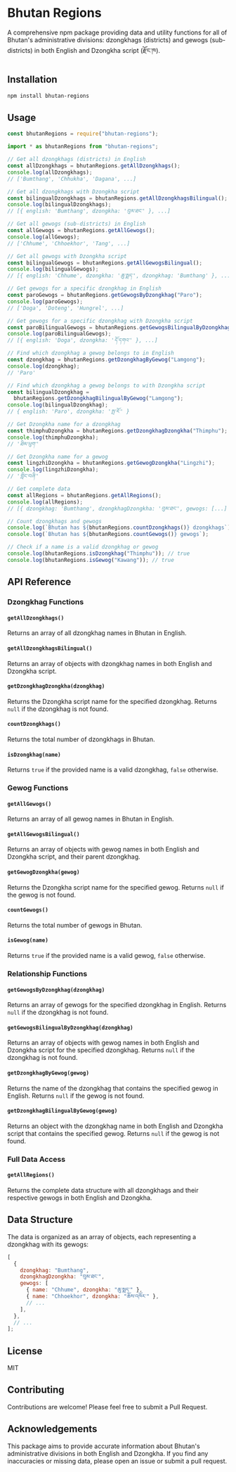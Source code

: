 # Bhutan Regions

A comprehensive npm package providing data and utility functions for all of Bhutan's administrative divisions: dzongkhags (districts) and gewogs (sub-districts) in both English and Dzongkha script (རྫོང་ཁ).

## Installation

```bash
npm install bhutan-regions
```

## Usage

```javascript
const bhutanRegions = require("bhutan-regions");

import * as bhutanRegions from "bhutan-regions";

// Get all dzongkhags (districts) in English
const allDzongkhags = bhutanRegions.getAllDzongkhags();
console.log(allDzongkhags);
// ['Bumthang', 'Chhukha', 'Dagana', ...]

// Get all dzongkhags with Dzongkha script
const bilingualDzongkhags = bhutanRegions.getAllDzongkhagsBilingual();
console.log(bilingualDzongkhags);
// [{ english: 'Bumthang', dzongkha: 'བུམ་ཐང་' }, ...]

// Get all gewogs (sub-districts) in English
const allGewogs = bhutanRegions.getAllGewogs();
console.log(allGewogs);
// ['Chhume', 'Chhoekhor', 'Tang', ...]

// Get all gewogs with Dzongkha script
const bilingualGewogs = bhutanRegions.getAllGewogsBilingual();
console.log(bilingualGewogs);
// [{ english: 'Chhume', dzongkha: 'ཆུ་སྨད་', dzongkhag: 'Bumthang' }, ...]

// Get gewogs for a specific dzongkhag in English
const paroGewogs = bhutanRegions.getGewogsByDzongkhag("Paro");
console.log(paroGewogs);
// ['Doga', 'Doteng', 'Hungrel', ...]

// Get gewogs for a specific dzongkhag with Dzongkha script
const paroBilingualGewogs = bhutanRegions.getGewogsBilingualByDzongkhag("Paro");
console.log(paroBilingualGewogs);
// [{ english: 'Doga', dzongkha: 'དོ་དགའ་' }, ...]

// Find which dzongkhag a gewog belongs to in English
const dzongkhag = bhutanRegions.getDzongkhagByGewog("Lamgong");
console.log(dzongkhag);
// 'Paro'

// Find which dzongkhag a gewog belongs to with Dzongkha script
const bilingualDzongkhag =
  bhutanRegions.getDzongkhagBilingualByGewog("Lamgong");
console.log(bilingualDzongkhag);
// { english: 'Paro', dzongkha: 'སྤ་རོ་' }

// Get Dzongkha name for a dzongkhag
const thimphuDzongkha = bhutanRegions.getDzongkhagDzongkha("Thimphu");
console.log(thimphuDzongkha);
// 'ཐིམ་ཕུག་'

// Get Dzongkha name for a gewog
const lingzhiDzongkha = bhutanRegions.getGewogDzongkha("Lingzhi");
console.log(lingzhiDzongkha);
// 'གླིང་བཞི་'

// Get complete data
const allRegions = bhutanRegions.getAllRegions();
console.log(allRegions);
// [{ dzongkhag: 'Bumthang', dzongkhagDzongkha: 'བུམ་ཐང་', gewogs: [...] }, ...]

// Count dzongkhags and gewogs
console.log(`Bhutan has ${bhutanRegions.countDzongkhags()} dzongkhags`);
console.log(`Bhutan has ${bhutanRegions.countGewogs()} gewogs`);

// Check if a name is a valid dzongkhag or gewog
console.log(bhutanRegions.isDzongkhag("Thimphu")); // true
console.log(bhutanRegions.isGewog("Kawang")); // true
```

## API Reference

### Dzongkhag Functions

#### `getAllDzongkhags()`

Returns an array of all dzongkhag names in Bhutan in English.

#### `getAllDzongkhagsBilingual()`

Returns an array of objects with dzongkhag names in both English and Dzongkha script.

#### `getDzongkhagDzongkha(dzongkhag)`

Returns the Dzongkha script name for the specified dzongkhag. Returns `null` if the dzongkhag is not found.

#### `countDzongkhags()`

Returns the total number of dzongkhags in Bhutan.

#### `isDzongkhag(name)`

Returns `true` if the provided name is a valid dzongkhag, `false` otherwise.

### Gewog Functions

#### `getAllGewogs()`

Returns an array of all gewog names in Bhutan in English.

#### `getAllGewogsBilingual()`

Returns an array of objects with gewog names in both English and Dzongkha script, and their parent dzongkhag.

#### `getGewogDzongkha(gewog)`

Returns the Dzongkha script name for the specified gewog. Returns `null` if the gewog is not found.

#### `countGewogs()`

Returns the total number of gewogs in Bhutan.

#### `isGewog(name)`

Returns `true` if the provided name is a valid gewog, `false` otherwise.

### Relationship Functions

#### `getGewogsByDzongkhag(dzongkhag)`

Returns an array of gewogs for the specified dzongkhag in English. Returns `null` if the dzongkhag is not found.

#### `getGewogsBilingualByDzongkhag(dzongkhag)`

Returns an array of objects with gewog names in both English and Dzongkha script for the specified dzongkhag. Returns `null` if the dzongkhag is not found.

#### `getDzongkhagByGewog(gewog)`

Returns the name of the dzongkhag that contains the specified gewog in English. Returns `null` if the gewog is not found.

#### `getDzongkhagBilingualByGewog(gewog)`

Returns an object with the dzongkhag name in both English and Dzongkha script that contains the specified gewog. Returns `null` if the gewog is not found.

### Full Data Access

#### `getAllRegions()`

Returns the complete data structure with all dzongkhags and their respective gewogs in both English and Dzongkha.

## Data Structure

The data is organized as an array of objects, each representing a dzongkhag with its gewogs:

```javascript
[
  {
    dzongkhag: "Bumthang",
    dzongkhagDzongkha: "བུམ་ཐང་",
    gewogs: [
      { name: "Chhume", dzongkha: "ཆུ་སྨད་" },
      { name: "Chhoekhor", dzongkha: "ཆོས་འཁོར་" },
      // ...
    ],
  },
  // ...
];
```

## License

MIT

## Contributing

Contributions are welcome! Please feel free to submit a Pull Request.

## Acknowledgements

This package aims to provide accurate information about Bhutan's administrative divisions in both English and Dzongkha. If you find any inaccuracies or missing data, please open an issue or submit a pull request.
